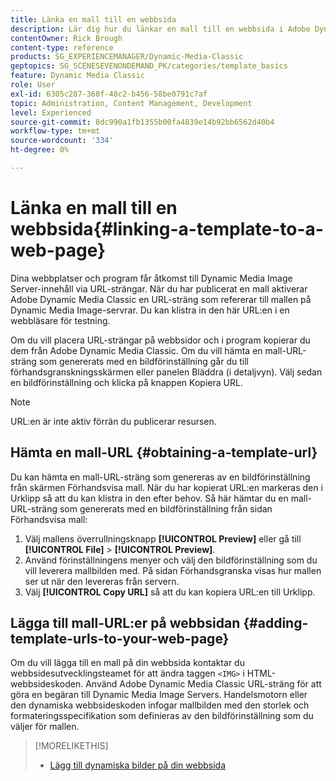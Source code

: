 ```yaml
---
title: Länka en mall till en webbsida
description: Lär dig hur du länkar en mall till en webbsida i Adobe Dynamic Media Classic.
contentOwner: Rick Brough
content-type: reference
products: SG_EXPERIENCEMANAGER/Dynamic-Media-Classic
geptopics: SG_SCENESEVENONDEMAND_PK/categories/template_basics
feature: Dynamic Media Classic
role: User
exl-id: 6305c287-360f-48c2-b456-58be0791c7af
topic: Administration, Content Management, Development
level: Experienced
source-git-commit: 8dc990a1fb1355b00fa4839e14b92bb6562d40b4
workflow-type: tm+mt
source-wordcount: '334'
ht-degree: 0%

---
```


# Länka en mall till en webbsida{#linking-a-template-to-a-web-page}

Dina webbplatser och program får åtkomst till Dynamic Media Image Server-innehåll via URL-strängar. När du har publicerat en mall aktiverar Adobe Dynamic Media Classic en URL-sträng som refererar till mallen på Dynamic Media Image-servrar. Du kan klistra in den här URL:en i en webbläsare för testning.

Om du vill placera URL-strängar på webbsidor och i program kopierar du dem från Adobe Dynamic Media Classic. Om du vill hämta en mall-URL-sträng som genererats med en bildförinställning går du till förhandsgranskningsskärmen eller panelen Bläddra (i detaljvyn). Välj sedan en bildförinställning och klicka på knappen Kopiera URL.

>[!NOTE]
>
>URL:en är inte aktiv förrän du publicerar resursen.

## Hämta en mall-URL {#obtaining-a-template-url}

Du kan hämta en mall-URL-sträng som genereras av en bildförinställning från skärmen Förhandsvisa mall. När du har kopierat URL:en markeras den i Urklipp så att du kan klistra in den efter behov. Så här hämtar du en mall-URL-sträng som genererats med en bildförinställning från sidan Förhandsvisa mall:

1. Välj mallens överrullningsknapp **[!UICONTROL Preview]** eller gå till **[!UICONTROL File]** > **[!UICONTROL Preview]**.
1. Använd förinställningens menyer och välj den bildförinställning som du vill leverera mallbilden med. På sidan Förhandsgranska visas hur mallen ser ut när den levereras från servern.
1. Välj **[!UICONTROL Copy URL]** så att du kan kopiera URL:en till Urklipp.

## Lägga till mall-URL:er på webbsidan {#adding-template-urls-to-your-web-page}

Om du vill lägga till en mall på din webbsida kontaktar du webbsidesutvecklingsteamet för att ändra taggen `<IMG>` i HTML-webbsideskoden. Använd Adobe Dynamic Media Classic URL-sträng för att göra en begäran till Dynamic Media Image Servers. Handelsmotorn eller den dynamiska webbsideskoden infogar mallbilden med den storlek och formateringsspecifikation som definieras av den bildförinställning som du väljer för mallen.

>[!MORELIKETHIS]
>
>* [Lägg till dynamiska bilder på din webbsida](linking-urls-web-application.md#adding_dynamic_images_to_your_web_page)
